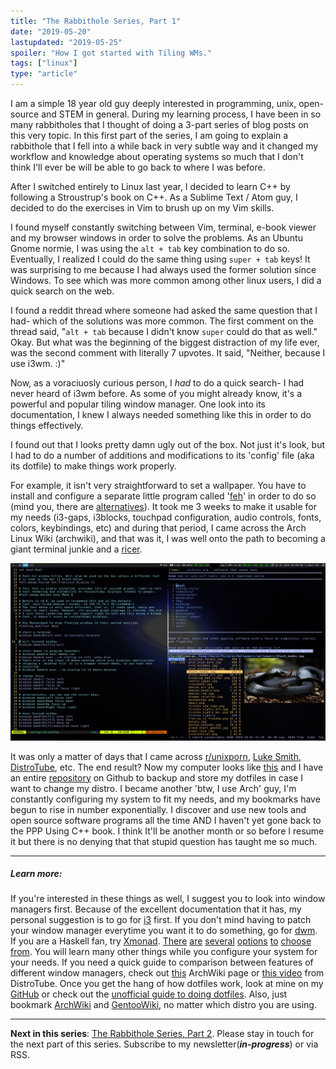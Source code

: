```yaml
---
title: "The Rabbithole Series, Part 1"
date: "2019-05-20"
lastupdated: "2019-05-25"
spoiler: "How I got started with Tiling WMs."
tags: ["linux"]
type: "article"
---
```


I am a simple 18 year old guy deeply interested in programming, unix, open-source and STEM in general. During my learning process, I have been in so many rabbitholes that I thought of doing a 3-part series of blog posts on this very topic. In this first part of the series, I am going to explain a rabbithole that I fell into a while back in very subtle way and it changed my workflow and knowledge about operating systems so much that I don't think I'll ever be will be able to go back to where I was before.

After I switched entirely to Linux last year, I decided to learn C++ by following a Stroustrup's book on C++. As a Sublime Text / Atom guy, I decided to do the exercises in Vim to brush up on my Vim skills.

I found myself constantly switching between Vim, terminal, e-book viewer and my browser windows in order to solve the problems. As an Ubuntu Gnome normie, I was using the `alt + tab` key combination to do so. Eventually, I realized I could do the same thing using `super + tab` keys! It was surprising to me because I had always used the former solution since Windows. To see which was more common among other linux users, I did a quick search on the web.

I found a reddit thread where someone had asked the same question that I had- which of the solutions was more common. The first comment on the thread said, "`alt + tab` because I didn't know `super` could do that as well." Okay. But what was the beginning of the biggest distraction of my life ever, was the second comment with literally 7 upvotes. It said, "Neither, because I use i3wm. :)"

Now, as a voraciuosly curious person, I _had_ to do a quick search- I had never heard of i3wm before. As some of you might already know, it's a powerful and popular tiling window manager. One look into its documentation, I knew I always needed something like this in order to do things effectively.

I found out that I looks pretty damn ugly out of the box. Not just it's look, but I had to do a number of additions and modifications to its 'config' file (aka its dotfile) to make things work properly.

For example, it isn't very straightforward to set a wallpaper. You have to install and configure a separate little program called '[feh](https://wiki.archlinux.org/index.php/Feh)' in order to do so (mind you, there are [alternatives](https://wiki.archlinux.org/index.php/Nitrogen)). It took me 3 weeks to make it usable for my needs (i3-gaps, i3blocks, touchpad configuration, audio controls, fonts, colors, keybindings, etc) and during that period, I came across the Arch Linux Wiki (archwiki), and that was it, I was well onto the path to becoming a giant terminal junkie and a [ricer](https://www.reddit.com/r/unixporn/wiki/themeing/dictionary#wiki_rice).

![screenshot](dotfiles-screenshot.png)

It was only a matter of days that I came across [r/unixporn](https://reddit.com/r/unixporn), [Luke Smith](https://www.youtube.com/channel/UC2eYFnH61tmytImy1mTYvhA), [DistroTube](https://www.youtube.com/channel/UCVls1GmFKf6WlTraIb_IaJg), etc. The end result? Now my computer looks like [this](https://github.com/rsapkf/dotfiles) and I have an entire [repository](https://github.com/rsapkf/dotfiles) on Github to backup and store my dotfiles in case I want to change my distro. I became another 'btw, I use Arch' guy, I'm constantly configuring my system to fit my needs, and my bookmarks have begun to rise in number exponentially. I discover and use new tools and open source software programs all the time AND I haven't yet gone back to the PPP Using C++ book. I think It'll be another month or so before I resume it but there is no denying that that stupid question has taught me so much.

---

##### Learn more:

If you're interested in these things as well, I suggest you to look into window managers first. Because of the excellent documentation that it has, my personal suggestion is to go for [i3](https://i3wm.org) first. If you don't mind having to patch your window manager everytime you want it to do something, go for [dwm](https://dwm.suckless.org). If you are a Haskell fan, try [Xmonad](https://github.com/xmonad/xmonad). [There](https://github.com/Airblader/i3) [are](https://github.com/baskerville/bspwm) [several](http://www.qtile.org/) [options](https://awesomewm.org/) [to](http://www.herbstluftwm.org/) [choose](http://openbox.org/) [from](https://www.youtube.com/playlist?list=PL5--8gKSku17lbSBHPduj4qG97qxJe0UM). You will learn many other things while you configure your system for your needs. If you need a quick guide to comparison between features of different window managers, check out [this](https://wiki.archlinux.org/index.php/Window_manager#List_of_window_managers) ArchWiki page or [this video](https://www.youtube.com/watch?v=Obzf9ppODJU) from DistroTube. Once you get the hang of how dotfiles work, look at mine on my [GitHub](https://github.com/rsapkf/dotfiles) or check out the [unofficial guide to doing dotfiles](https://dotfiles.github.io/). Also, just bookmark [ArchWiki](https://wiki.archlinux.org) and [GentooWiki](https://wiki.gentoo.org/wiki/Main_Page), no matter which distro you are using.

---

**Next in this series**: [The Rabbithole Series, Part 2](/blog/rabbithole-series-part-2). Please stay in touch for the next part of this series. Subscribe to my newsletter(**_in-progress_**) or via RSS.
